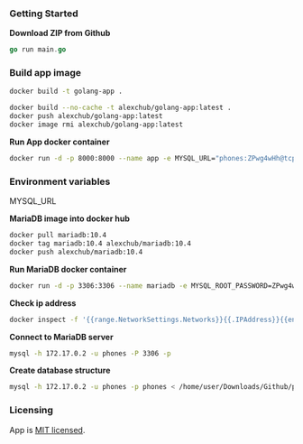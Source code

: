 
### Getting Started
**Download ZIP from Github**
```go
go run main.go
```

### Build app image
```bash
docker build -t golang-app .
```

```bash
docker build --no-cache -t alexchub/golang-app:latest .
docker push alexchub/golang-app:latest
docker image rmi alexchub/golang-app:latest
```

**Run App docker container**
```bash
docker run -d -p 8000:8000 --name app -e MYSQL_URL="phones:ZPwg4wHh@tcp(172.17.0.2:3306)/phones" -v /app/photo:/app/public/photo alexchub/golang-app:latest
```


### Environment variables
<!-- MYSQL_HOST
MYSQL_USER
MYSQL_PASSWORD -->
MYSQL_URL

**MariaDB image into docker hub**
```bash
docker pull mariadb:10.4
docker tag mariadb:10.4 alexchub/mariadb:10.4
docker push alexchub/mariadb:10.4
```

**Run MariaDB docker container**
```bash
docker run -d -p 3306:3306 --name mariadb -e MYSQL_ROOT_PASSWORD=ZPwg4wHh -e MYSQL_DATABASE=phones -e MYSQL_USER=phones -e MYSQL_PASSWORD=ZPwg4wHh -v /app/mysql:/var/lib/mysql mariadb:10.4
```

**Check ip address**
```bash
docker inspect -f '{{range.NetworkSettings.Networks}}{{.IPAddress}}{{end}}' mariadb
```

**Connect to MariaDB server**
```bash
mysql -h 172.17.0.2 -u phones -P 3306 -p
```

**Create database structure**
```bash
mysql -h 172.17.0.2 -u phones -p phones < /home/user/Downloads/Github/phones_api_golang/struct.sql
```



### Licensing
App is [MIT licensed](./LICENSE).



<!-- **Запуск go mod init github.com/jonpchin/gochess(создание модуля) и go get(определение и получение зависимостей) - это действительно все, что нужно (в результате получаются два файла go.mod и go.sum; добавление их в проект - все, что необходимо). -  Британцы, 21 фев, в 4:43** -->

